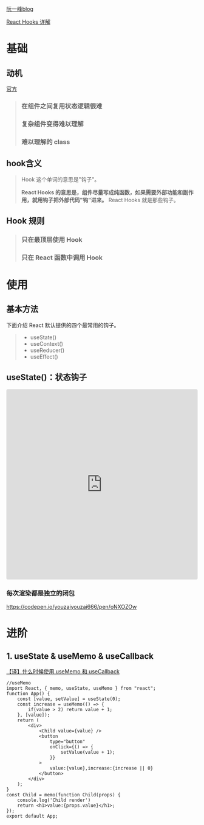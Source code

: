 [阮一峰blog](https://www.ruanyifeng.com/blog/2019/09/react-hooks.html)

[React Hooks 详解](https://juejin.im/post/5dbbdbd5f265da4d4b5fe57d#heading-42)

# 基础

## 动机

[官方](https://react.docschina.org/docs/hooks-intro.html#motivation)

> ### 在组件之间复用状态逻辑很难
>
> ### 复杂组件变得难以理解
>
> ### 难以理解的 class

## hook含义

> Hook 这个单词的意思是"钩子"。
>
> **React Hooks 的意思是，组件尽量写成纯函数，如果需要外部功能和副作用，就用钩子把外部代码"钩"进来。** React Hooks 就是那些钩子。

## Hook 规则

>### 只在最顶层使用 Hook
>
>### 只在 React 函数中调用 Hook

# 使用

## 基本方法

下面介绍 React 默认提供的四个最常用的钩子。

> - useState()
> - useContext()
> - useReducer()
> - useEffect()

## useState()：状态钩子

<iframe
     src="https://codesandbox.io/embed/nifty-waterfall-4i2dq?fontsize=14&hidenavigation=1&theme=dark"
     style="width:100%; height:500px; border:0; border-radius: 4px; overflow:hidden;"
     title="nifty-waterfall-4i2dq"
     allow="geolocation; microphone; camera; midi; vr; accelerometer; gyroscope; payment; ambient-light-sensor; encrypted-media; usb"
     sandbox="allow-modals allow-forms allow-popups allow-scripts allow-same-origin"
   ></iframe>


### 每次渲染都是独立的闭包

https://codepen.io/youzaiyouzai666/pen/oNXOZOw


# 进阶

## 1. useState & useMemo & useCallback

[【译】什么时候使用 useMemo 和 useCallback](https://jancat.github.io/post/2019/translation-usememo-and-usecallback/)

```react
//useMemo
import React, { memo, useState, useMemo } from "react";
function App() {
    const [value, setValue] = useState(0);
    const increase = useMemo(() => {
        if(value > 2) return value + 1;
    }, [value]);
    return (
        <div>
            <Child value={value} />
            <button
                type="button"
                onClick={() => {
                    setValue(value + 1);
                }}
            >
                value:{value},increase:{increase || 0}
            </button>
        </div>
    );
}
const Child = memo(function Child(props) {
    console.log('Child render')
    return <h1>value:{props.value}</h1>;
});
export default App;
```

